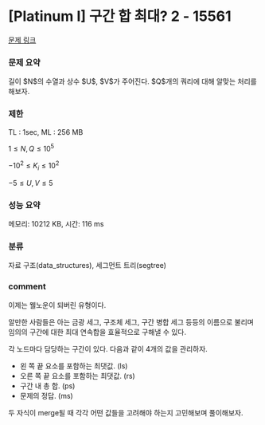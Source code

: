 
# [Platinum I] 구간 합 최대? 2 - 15561

[문제 링크](https://www.acmicpc.net/problem/15561)

### 문제 요약

<p> 길이 $N$의 수열과 상수 $U$, $V$가 주어진다. $Q$개의 쿼리에 대해 알맞는 처리를 해보자.  </p>

### 제한

TL : 1sec, ML : 256 MB

$1 ≤ N, Q ≤ 10^5$

$-10^2 ≤ K_i ≤ 10^2$

$-5 ≤ U, V ≤ 5$

### 성능 요약

메모리: 10212 KB, 시간: 116 ms

### 분류

자료 구조(data_structures), 세그먼트 트리(segtree)

### comment

이제는 웰노운이 되버린 유형이다.

알만한 사람들은 아는 금광 세그, 구조체 세그, 구간 병합 세그 등등의 이름으로 불리며 임의의 구간에 대한 최대 연속합을 효율적으로 구해낼 수 있다.

각 노드마다 담당하는 구간이 있다. 다음과 같이 4개의 값을 관리하자.

* 왼 쪽 끝 요소를 포함하는 최댓값. (ls)
* 오른 쪽 끝 요소를 포함하는 최댓값. (rs)
* 구간 내 총 합. (ps)
* 문제의 정답. (ms)

두 자식이 merge될 때 각각 어떤 값들을 고려해야 하는지 고민해보며 풀이해보자.
